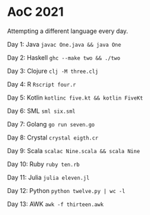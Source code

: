 # AoC 2021

Attempting a different language every day.

Day 1: Java
```javac One.java && java One```

Day 2: Haskell
```ghc --make two && ./two```

Day 3: Clojure
```clj -M three.clj```

Day 4: R
```Rscript four.r```

Day 5: Kotlin
```kotlinc five.kt && kotlin FiveKt```

Day 6: SML
```sml six.sml```

Day 7: Golang
```go run seven.go```

Day 8: Crystal
```crystal eigth.cr```

Day 9: Scala
```scalac Nine.scala && scala Nine```

Day 10: Ruby
```ruby ten.rb```

Day 11: Julia
```julia eleven.jl```

Day 12: Python
```python twelve.py | wc -l```

Day 13: AWK
```awk -f thirteen.awk```
